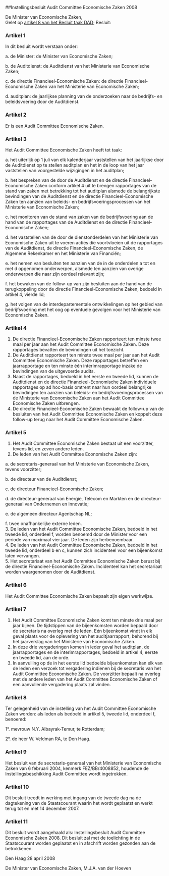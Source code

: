 <meta http-equiv='Content-Type' content='text/html; charset=utf-8' />

##Instellingsbesluit Audit Committee Economische Zaken 2008

De Minister van Economische Zaken,  
Gelet op [artikel 8 van het Besluit taak DAD](../../../../../../../../AMvB/besluit/taak/dad/BWBR0007535/README.md);
Besluit:    

### Artikel  1  

In dit besluit wordt verstaan onder: 

a. de Minister: de Minister van Economische Zaken;  

b. de Auditdienst: de Auditdienst van het Ministerie van Economische Zaken;  

c. de directie Financieel-Economische Zaken: de directie Financieel-Economische Zaken van het Ministerie van Economische Zaken;  

d. auditplan: de jaarlijkse planning van de onderzoeken naar de bedrijfs- en beleidsvoering door de Auditdienst.   

### Artikel  2  

Er is een Audit Committee Economische Zaken. 

### Artikel  3  

Het Audit Committee Economische Zaken heeft tot taak: 

a. het uiterlijk op 1 juli van elk kalenderjaar vaststellen van het jaarlijkse door de Auditdienst op te stellen auditplan en het in de loop van het jaar vaststellen van voorgestelde wijzigingen in het auditplan;  

b. het bespreken van de door de Auditdienst en de directie Financieel-Economische Zaken conform artikel 4 uit te brengen rapportages van de stand van zaken met betrekking tot het auditplan alsmede de belangrijkste bevindingen van de Auditdienst en de directie Financieel-Economische Zaken ten aanzien van beleids- en bedrijfsvoeringsprocessen van het Ministerie van Economische Zaken;  

c. het monitoren van de stand van zaken van de bedrijfsvoering aan de hand van de rapportages van de Auditdienst en de directie Financieel-Economische Zaken;  

d. het vaststellen van de door de dienstonderdelen van het Ministerie van Economische Zaken uit te voeren acties die voortvloeien uit de rapportages van de Auditdienst, de directie Financieel-Economische Zaken, de Algemene Rekenkamer en het Ministerie van Financiën;  

e. het nemen van besluiten ten aanzien van de in de onderdelen a tot en met d opgenomen onderwerpen, alsmede ten aanzien van overige onderwerpen die naar zijn oordeel relevant zijn;  

f. het bewaken van de follow-up van zijn besluiten aan de hand van de terugkoppeling door de directie Financieel-Economische Zaken, bedoeld in artikel 4, vierde lid;  

g. het volgen van de interdepartementale ontwikkelingen op het gebied van bedrijfsvoering met het oog op eventuele gevolgen voor het Ministerie van Economische Zaken.   

### Artikel  4  

1.  De directie Financieel-Economische Zaken rapporteert ten minste twee maal per jaar aan het Audit Committee Economische Zaken. Deze rapportages bevatten de bevindingen uit het toezicht.   
2.  De Auditdienst rapporteert ten minste twee maal per jaar aan het Audit Committee Economische Zaken. Deze rapportages betreffen een jaarrapportage en ten minste één interimrapportage inzake de bevindingen van de uitgevoerde audits.   
3.  Naast de rapportages, bedoeld in het eerste en tweede lid, kunnen de Auditdienst en de directie Financieel-Economische Zaken individuele rapportages op ad hoc-basis omtrent naar hun oordeel belangrijke bevindingen ten aanzien van beleids- en bedrijfsvoeringsprocessen van de Ministerie van Economische Zaken aan het Audit Committee Economische Zaken uitbrengen.   
4.  De directie Financieel-Economische Zaken bewaakt de follow-up van de besluiten van het Audit Committee Economische Zaken en koppelt deze follow-up terug naar het Audit Committee Economische Zaken.  

### Artikel  5  

1.  Het Audit Committee Economische Zaken bestaat uit een voorzitter, tevens lid, en zeven andere leden.   
2.  De leden van het Audit Committee Economische Zaken zijn: 

a. de secretaris-generaal van het Ministerie van Economische Zaken, tevens voorzitter;  

b. de directeur van de Auditdienst;  

c. de directeur Financieel-Economische Zaken;  

d. de directeur-generaal van Energie, Telecom en Markten en de directeur-generaal van Ondernemen en Innovatie;  

e. de algemeen directeur Agentschap NL;  

f. twee onafhankelijke externe leden.     
3.  De leden van het Audit Committee Economische Zaken, bedoeld in het tweede lid, onderdeel f, worden benoemd door de Minister voor een periode van maximaal vier jaar. De leden zijn herbenoembaar.   
4.  De leden van het Audit Committee Economische Zaken, bedoeld in het tweede lid, onderdeel b en c, kunnen zich incidenteel voor een bijeenkomst laten vervangen.   
5.  Het secretariaat van het Audit Committee Economische Zaken berust bij de directie Financieel-Economische Zaken. Incidenteel kan het secretariaat worden waargenomen door de Auditdienst.  

### Artikel  6  

Het Audit Committee Economische Zaken bepaalt zijn eigen werkwijze. 

### Artikel  7  

1.  Het Audit Committee Economische Zaken komt ten minste drie maal per jaar bijeen. De tijdstippen van de bijeenkomsten worden bepaald door de secretaris na overleg met de leden. Eén bijeenkomst vindt in elk geval plaats voor de oplevering van het auditjaarrapport, behorend bij het jaarverslag van het Ministerie van Economische Zaken.   
2.  In deze drie vergaderingen komen in ieder geval het auditplan, de jaarrapportages en de interimrapportages, bedoeld in artikel 4, eerste en tweede lid, aan de orde.   
3.  In aanvulling op de in het eerste lid bedoelde bijeenkomsten kan elk van de leden een verzoek tot vergadering indienen bij de secretaris van het Audit Committee Economische Zaken. De voorzitter bepaalt na overleg met de andere leden van het Audit Committee Economische Zaken of een aanvullende vergadering plaats zal vinden.  

### Artikel  8  

Ter gelegenheid van de instelling van het Audit Committee Economische Zaken worden: als leden als bedoeld in artikel 5, tweede lid, onderdeel f, benoemd:

1°. mevrouw N.Y. Albayrak-Temur, te Rotterdam;  

2°. de heer W. Veldman RA, te Den Haag.   

### Artikel  9  

Het besluit van de secretaris-generaal van het Ministerie van Economische Zaken van 6 februari 2004, kenmerk FEZ/BB/4008852, houdende de Instellingsbeschikking Audit Committee wordt ingetrokken. 

### Artikel  10  

Dit besluit treedt in werking met ingang van de tweede dag na de dagtekening van de Staatscourant waarin het wordt geplaatst en werkt terug tot en met 14 december 2007. 

### Artikel  11  

Dit besluit wordt aangehaald als: Instellingsbesluit Audit Committee Economische Zaken 2008. 
Dit besluit zal met de toelichting in de Staatscourant worden geplaatst en in afschrift worden gezonden aan de betrokkenen.   

Den Haag 
28 april 2008   

De 
Minister van Economische Zaken, 
M.J.A. van der  Hoeven     
